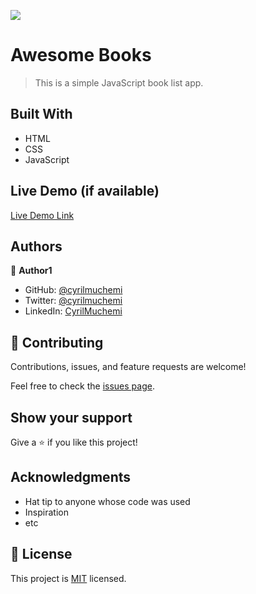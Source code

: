 ![](https://img.shields.io/badge/Microverse-blueviolet)

# Awesome Books

> This is a simple JavaScript book list app.

## Built With

- HTML
- CSS
- JavaScript

## Live Demo (if available)

[Live Demo Link](https://cyrilmuchemi.github.io/AwesomeBooks/)

## Authors

👤 **Author1**

- GitHub: [@cyrilmuchemi](https://github.com/cyrilmuchemi)
- Twitter: [@cyrilmuchemi](https://twitter.com/cyrilmuchemi)
- LinkedIn: [CyrilMuchemi](https://linkedin.com/in/cyrilmuchemi)


## 🤝 Contributing

Contributions, issues, and feature requests are welcome!

Feel free to check the [issues page](../../issues/).

## Show your support

Give a ⭐️ if you like this project!

## Acknowledgments

- Hat tip to anyone whose code was used
- Inspiration
- etc

## 📝 License

This project is [MIT](./MIT.md) licensed.
